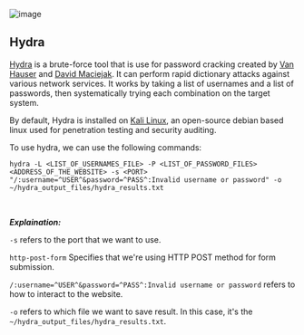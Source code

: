 ![image](https://www.kali.org/tools/hydra/images/hydra-logo.svg)

## Hydra

[Hydra](https://github.com/vanhauser-thc/thc-hydra) is a brute-force tool that is use for password cracking created by [Van Hauser](https://github.com/vanhauser-thc) and [David Maciejak](https://ca.linkedin.com/in/davidmaciejak). It can perform rapid dictionary attacks against various network services. It works by taking a list of usernames and a list of passwords, then systematically trying each combination on the target system.


By default, Hydra is installed on [Kali Linux](https://www.kali.org/](https://www.kali.org/docs/introduction/what-is-kali-linux/)), an open-source debian based linux used for penetration testing and security auditing.

To use hydra, we can use the following commands:
```
hydra -L <LIST_OF_USERNAMES_FILE> -P <LIST_OF_PASSWORD_FILES> <ADDRESS_OF_THE_WEBSITE> -s <PORT> "/:username=^USER^&password=^PASS^:Invalid username or password" -o ~/hydra_output_files/hydra_results.txt
```
<br>

***Explaination:***

```-s``` refers to the port that we want to use.

```http-post-form``` Specifies that we're using HTTP POST method for form submission.

```/:username=^USER^&password=^PASS^:Invalid username or password``` refers to how to interact to the website.

```-o``` refers to which file we want to save result. In this case, it's the ```~/hydra_output_files/hydra_results.txt```.
<br>






